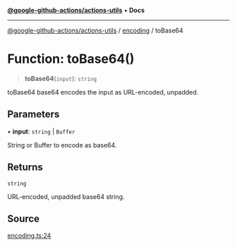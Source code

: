 [**@google-github-actions/actions-utils**](../../README.md) • **Docs**

***

[@google-github-actions/actions-utils](../../modules.md) / [encoding](../README.md) / toBase64

# Function: toBase64()

> **toBase64**(`input`): `string`

toBase64 base64 encodes the input as URL-encoded, unpadded.

## Parameters

• **input**: `string` \| `Buffer`

String or Buffer to encode as base64.

## Returns

`string`

URL-encoded, unpadded base64 string.

## Source

[encoding.ts:24](https://github.com/google-github-actions/actions-utils/blob/main/src/encoding.ts#L24)
